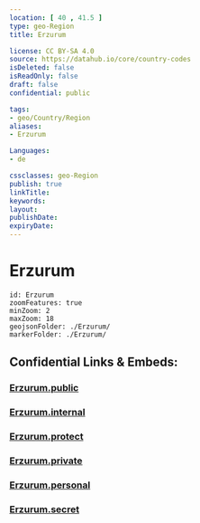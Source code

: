 ```yaml
---
location: [ 40 , 41.5 ] 
type: geo-Region
title: Erzurum

license: CC BY-SA 4.0
source: https://datahub.io/core/country-codes
isDeleted: false
isReadOnly: false
draft: false
confidential: public

tags:
- geo/Country/Region
aliases:
- Erzurum

Languages:
- de

cssclasses: geo-Region
publish: true
linkTitle: 
keywords: 
layout: 
publishDate: 
expiryDate: 
---
```


# Erzurum

```leaflet
id: Erzurum
zoomFeatures: true 
minZoom: 2 
maxZoom: 18
geojsonFolder: ./Erzurum/
markerFolder: ./Erzurum/
```


## Confidential Links & Embeds: 

### [Erzurum.public](/_public/\Earth\Continent\Europe\Europe~East\Turkey\Provinces~TurkeyErzurum.public.md) 

### [Erzurum.internal](/_internal/\Earth\Continent\Europe\Europe~East\Turkey\Provinces~TurkeyErzurum.internal.md) 

### [Erzurum.protect](/_protect/\Earth\Continent\Europe\Europe~East\Turkey\Provinces~TurkeyErzurum.protect.md) 

### [Erzurum.private](/_private/\Earth\Continent\Europe\Europe~East\Turkey\Provinces~TurkeyErzurum.private.md) 

### [Erzurum.personal](/_personal/\Earth\Continent\Europe\Europe~East\Turkey\Provinces~TurkeyErzurum.personal.md) 

### [Erzurum.secret](/_secret/\Earth\Continent\Europe\Europe~East\Turkey\Provinces~TurkeyErzurum.secret.md)

